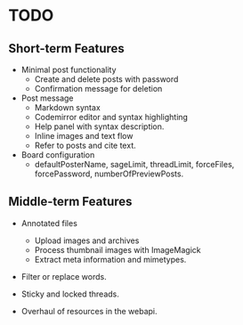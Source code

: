 
# TODO

## Short-term Features

- Minimal post functionality
  - Create and delete posts with password
  - Confirmation message for deletion
- Post message
  - Markdown syntax
  - Codemirror editor and syntax highlighting
  - Help panel with syntax description.
  - Inline images and text flow
  - Refer to posts and cite text.
- Board configuration
  - defaultPosterName, sageLimit, threadLimit, forceFiles, forcePassword, numberOfPreviewPosts.

## Middle-term Features

- Annotated files
  - Upload images and archives
  - Process thumbnail images with ImageMagick
  - Extract meta information and mimetypes.

- Filter or replace words.
- Sticky and locked threads.
- Overhaul of resources in the webapi.

